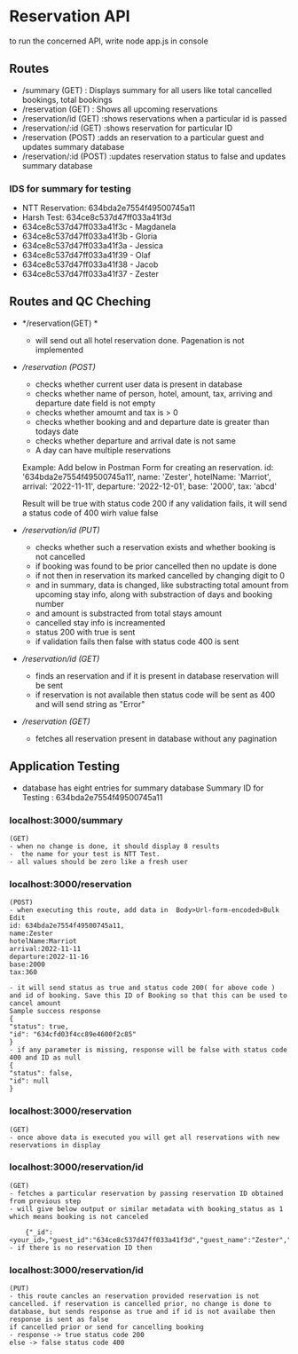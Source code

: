 # Reservation API
to run the concerned API, write node app.js in console
## Routes
- /summary 
    (GET)
    : Displays summary for all users like total cancelled bookings, total bookings
- /reservation 
    (GET)
    : Shows all upcoming reservations
- /reservation/id
    (GET)
    :shows reservations when a particular id is passed
- /reservation/:id
    (GET)
    :shows reservation for particular ID
- /reservation
    (POST)
    :adds an reservation to a particular guest and updates summary database
- /reservation/:id
    (POST)
    :updates reservation status to false and updates summary database          


### IDS for summary for testing
- NTT Reservation: 634bda2e7554f49500745a11
- Harsh Test: 634ce8c537d47ff033a41f3d
- 634ce8c537d47ff033a41f3c - Magdanela
- 634ce8c537d47ff033a41f3b - Gloria
- 634ce8c537d47ff033a41f3a - Jessica
- 634ce8c537d47ff033a41f39 - Olaf
- 634ce8c537d47ff033a41f38 - Jacob
- 634ce8c537d47ff033a41f37 - Zester

## Routes and QC Cheching
- */reservation(GET) *
    - will send out all hotel reservation done. Pagenation is not implemented

- */reservation (POST)*
    - checks whether current user data is present in database
    - checks whether name of person, hotel, amount, tax, arriving and departure date field is not empty
    - checks whether amoumt and tax is > 0
    - checks whether booking and and departure date is greater than todays date
    - checks whether departure and arrival date is not same
    - A day can have multiple reservations


    Example: Add below in Postman Form for creating an reservation.
    id: '634bda2e7554f49500745a11',
    name: 'Zester',
    hotelName: 'Marriot',
    arrival: '2022-11-11',
    departure: '2022-12-01',
    base: '2000',
    tax: 'abcd'  



    Result will be true with status code 200
    if any validation fails, it will send a status code of 400 wirh value false

 - */reservation/id (PUT)*
    - checks whether such a reservation exists and whether booking is not cancelled
    - if booking was found to be prior cancelled then no update is done
    - if not then in reservation its marked cancelled by changing digit to 0
    - and in summary, data is changed, like substracting total amount from upcoming stay info, along with substraction of days and      booking number
    - and amount is substracted from total stays amount
    - cancelled stay info is increamented
    - status 200 with true is sent
    - if validation fails then false with status code 400 is sent

- */reservation/id (GET)*
    - finds an reservation and if it is present in database reservation will be sent
    - if reservation is not available then status code will be sent as 400 and will send string as "Error"

- */reservation (GET)*
    - fetches all reservation present in database without any pagination



## Application Testing
 - database has eight entries for summary database
  Summary ID for Testing : 634bda2e7554f49500745a11
  ### localhost:3000/summary 
    (GET)
    - when no change is done, it should display 8 results
    -  the name for your test is NTT Test.
    - all values should be zero like a fresh user

  ### localhost:3000/reservation 
    (POST)
    - when executing this route, add data in  Body>Url-form-encoded>Bulk Edit 
    id: 634bda2e7554f49500745a11,
    name:Zester
    hotelName:Marriot
    arrival:2022-11-11
    departure:2022-11-16
    base:2000
    tax:360

    - it will send status as true and status code 200( for above code ) and id of booking. Save this ID of Booking so that this can be used to cancel amount
    Sample success response
    {
    "status": true,
    "id": "634cfd03f4cc89e4600f2c85"
    }
    - if any parameter is missing, response will be false with status code 400 and ID as null
    {
    "status": false,
    "id": null
    }

### localhost:3000/reservation 
    (GET)
    - once above data is executed you will get all reservations with new reservations in display

### localhost:3000/reservation/id
    (GET)
    - fetches a particular reservation by passing reservation ID obtained from previous step
    - will give below output or similar metadata with booking_status as 1 which means booking is not canceled

        {"_id":<your_id>,"guest_id":"634ce8c537d47ff033a41f3d","guest_name":"Zester","hotel_name":"Marriot","arrival_date":1668124800,"departure_date":1668556800,"booking_status":1,"base_stay_amount":2000,"tax_amount":360,"__v":0}
    - if there is no reservation ID then

### localhost:3000/reservation/id
    (PUT)
    - this route cancles an reservation provided reservation is not cancelled. if reservation is cancelled prior, no change is done to database, but sends response as true and if id is not availabe then response is sent as false
    if cancelled prior or send for cancelling booking 
    - response -> true status code 200
    else -> false status code 400